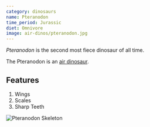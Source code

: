 ```yaml
---
category: dinosaurs
name: Pteranodon
time_period: Jurassic
diet: Omnivore
image: air-dinos/pteranodon.jpg
---
```


*Pteranodon* is the second most fiece dinosaur of all time.

The Pteranodon is an [air dinosaur](http://en.wikipedia.org/wiki/Physiology_of_dinosaurs).

## Features

1. Wings
2. Scales
3. Sharp Teeth

![Pteranodon Skeleton](http://upload.wikimedia.org/wikipedia/commons/thumb/7/77/Pteranodon_amnh_martyniuk.jpg/456px-Pteranodon_amnh_martyniuk.jpg)
